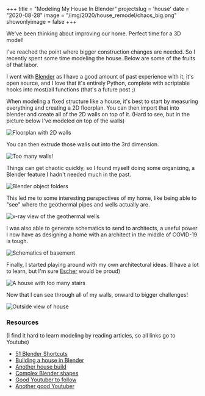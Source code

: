 +++
title = "Modeling My House In Blender"
projectslug = 'house'
date = "2020-08-28"
image = "/img/2020/house_remodel/chaos_big.png"
showonlyimage = false
+++

We've been thinking about improving our home. Perfect time for a 3D model!
<!--more-->

I've reached the point where bigger construction changes are needed. So I recently spent some
time modeling the house. Below are some of the fruits of that labor.

I went with [Blender](https://www.blender.org/) as I have a good amount of past experience with it, it's open source, and I love that it's entirely Python, complete with scriptable hooks into most/all functions (that's a future post ;)

When modeling a fixed structure like a house, it's best to start by measuring everything and creating a 2D floorplan. You can then import that into blender and create all of the 2D walls on top of it. (Hard to see, but in the picture below I've modeled on top of the walls)

![Floorplan with 2D walls](/img/2020/house_remodel/using_floorplans.png)

You can then extrude those walls out into the 3rd dimension.

![Too many walls!](/img/2020/house_remodel/chaos.png)

Things can get chaotic quickly, so I found myself doing some organizing, a Blender feature I hadn't needed much in the past.

![Blender object folders](/img/2020/house_remodel/organization.png)

This led me to some interesting perspectives of my home, like being able to "see" where the geothermal pipes and wells actually are.

![x-ray view of the geothermal wells](/img/2020/house_remodel/geothermal.png)

I was also able to generate schematics to send to architects, a useful power I now have as designing a home with an architect in the middle of COVID-19 is tough.

![Schematics of basement](/img/2020/house_remodel/basement_orthographic.png)

Finally, I started playing around with my own architectural ideas. (I have a lot to learn, but I'm sure [Escher](https://en.wikipedia.org/wiki/Relativity_(M._C._Escher)) would be proud) 

![A house with too many stairs](/img/2020/house_remodel/lots_of_stairs.png)

Now that I can see through all of my walls, onward to bigger challenges!

![Outside view of house](/img/2020/house_remodel/whole_house.png)

### Resources

(I find it hard to learn modeling by reading articles, so all links go to Youtube)

* [51 Blender Shortcuts](https://youtu.be/CWgKrFk5gU4)
* [Building a house in Blender](https://youtu.be/1fYPUf_ozHg)
* [Another house build](https://youtu.be/l-iBe182F64)
* [Complex Blender shapes](https://youtu.be/ImNtC2mbPZ0)
* [Good Youtuber to follow](https://www.youtube.com/c/GrantAbbitt/featured)
* [Another good Youtuber](https://www.youtube.com/c/JoshGambrell/videos)
